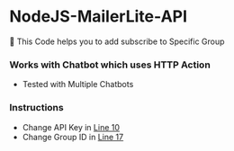 # NodeJS-MailerLite-API
🦄 This Code helps you to add subscribe to Specific Group

### Works with Chatbot which uses HTTP Action
* Tested with Multiple Chatbots

### Instructions

* Change API Key in <a href="/index.js#L10">Line 10</a>
* Change Group ID in <a href="/index.js#L10">Line 17</a>
